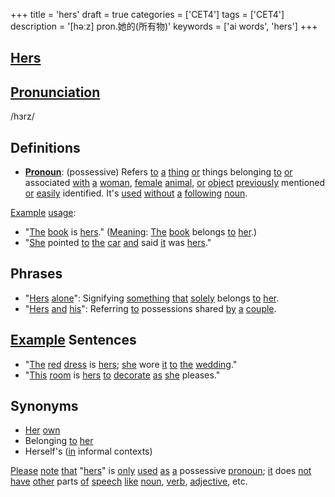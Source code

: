 +++
title = 'hers'
draft = true
categories = ['CET4']
tags = ['CET4']
description = '[həːz] pron.她的(所有物)'
keywords = ['ai words', 'hers']
+++

## [Hers](/post/hers/)

## [Pronunciation](/post/pronunciation/)
/hɜrz/

## Definitions
- **[Pronoun](/post/pronoun/)**: (possessive) Refers [to](/post/to/) [a](/post/a/) [thing](/post/thing/) [or](/post/or/) things belonging [to](/post/to/) [or](/post/or/) associated [with](/post/with/) [a](/post/a/) [woman](/post/woman/), [female](/post/female/) [animal](/post/animal/), [or](/post/or/) [object](/post/object/) [previously](/post/previously/) mentioned [or](/post/or/) [easily](/post/easily/) identified. It's [used](/post/used/) [without](/post/without/) [a](/post/a/) [following](/post/following/) [noun](/post/noun/).

[Example](/post/example/) [usage](/post/usage/):
- "[The](/post/the/) [book](/post/book/) is [hers](/post/hers/)." ([Meaning](/post/meaning/): [The](/post/the/) [book](/post/book/) belongs [to](/post/to/) [her](/post/her/).)
- "[She](/post/she/) pointed [to](/post/to/) [the](/post/the/) [car](/post/car/) [and](/post/and/) said [it](/post/it/) was [hers](/post/hers/)." 

## Phrases
- "[Hers](/post/hers/) [alone](/post/alone/)": Signifying [something](/post/something/) [that](/post/that/) [solely](/post/solely/) belongs [to](/post/to/) [her](/post/her/).
- "[Hers](/post/hers/) [and](/post/and/) [his](/post/his/)": Referring [to](/post/to/) possessions shared [by](/post/by/) [a](/post/a/) [couple](/post/couple/).

## [Example](/post/example/) Sentences
- "[The](/post/the/) [red](/post/red/) [dress](/post/dress/) is [hers](/post/hers/); [she](/post/she/) wore [it](/post/it/) [to](/post/to/) [the](/post/the/) [wedding](/post/wedding/)."
- "[This](/post/this/) [room](/post/room/) is [hers](/post/hers/) [to](/post/to/) [decorate](/post/decorate/) [as](/post/as/) [she](/post/she/) pleases."

## Synonyms
- [Her](/post/her/) [own](/post/own/)
- Belonging [to](/post/to/) [her](/post/her/)
- Herself's ([in](/post/in/) informal contexts)
  
[Please](/post/please/) [note](/post/note/) [that](/post/that/) "[hers](/post/hers/)" is [only](/post/only/) [used](/post/used/) [as](/post/as/) [a](/post/a/) possessive [pronoun](/post/pronoun/); [it](/post/it/) does [not](/post/not/) [have](/post/have/) [other](/post/other/) parts [of](/post/of/) [speech](/post/speech/) [like](/post/like/) [noun](/post/noun/), [verb](/post/verb/), [adjective](/post/adjective/), etc.
